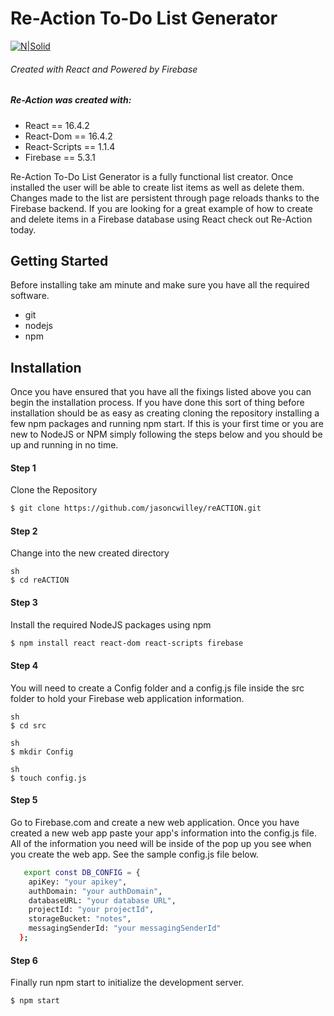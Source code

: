 # Re-Action To-Do List Generator
[![N|Solid](http://i64.tinypic.com/nbdcms.png)](https://jasoncwilley.github.io/reACTION)
###### Created with React and Powered by Firebase 



##### Re-Action was created with:
- React == 16.4.2
- React-Dom == 16.4.2
- React-Scripts == 1.1.4
- Firebase == 5.3.1

Re-Action To-Do List Generator is a fully functional list creator.  Once installed the user will be able to create list items as well as delete them.  Changes made to the list are persistent through page reloads thanks to the Firebase backend. If you are looking for a great example of how to create and delete items in a Firebase database using React check out Re-Action today.  

## Getting Started
Before installing take am minute and make sure you have all the required software.
- git
- nodejs
- npm

## Installation
Once you have ensured that you have all the fixings listed above you can begin the installation process. If you have done this sort of thing before installation should be as easy as creating cloning the repository installing a few npm packages and running npm start.   If this is your first time or you are new to NodeJS or NPM simply following the steps below and you should be up and running in no time.
#### Step 1 
Clone the Repository
```sh
$ git clone https://github.com/jasoncwilley/reACTION.git
```
#### Step 2 
Change into the new created directory
```
sh
$ cd reACTION
```
#### Step 3
Install the required NodeJS packages using npm
```sh
$ npm install react react-dom react-scripts firebase
```
#### Step 4
You will need to create a Config folder and a config.js file inside the src folder to hold your Firebase web application information.   
```
sh
$ cd src
```
```
sh
$ mkdir Config
```
```
sh
$ touch config.js
```
#### Step 5
Go to Firebase.com and create a new web application.  Once you have created a new web app paste your app's information into the config.js file.  All of the information you need will be inside of the pop up you see when you create the web app.  See the sample config.js file below.

```sh
   export const DB_CONFIG = {
    apiKey: "your apikey",
    authDomain: "your authDomain",
    databaseURL: "your database URL",
    projectId: "your projectId",
    storageBucket: "notes",
    messagingSenderId: "your messagingSenderId"
  };
```
#### Step 6
Finally run npm start to initialize the development server.
```sh
$ npm start
```
